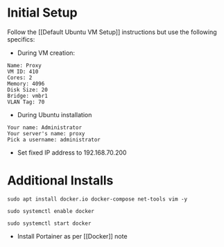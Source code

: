 
# Initial Setup #

Follow the [[Default Ubuntu VM Setup]] instructions but use the following specifics:

- During VM creation:
```
Name: Proxy
VM ID: 410
Cores: 2
Memory: 4096
Disk Size: 20
Bridge: vmbr1
VLAN Tag: 70
```

- During Ubuntu installation
```
Your name: Administrator
Your server's name: proxy
Pick a username: administrator
```

- Set fixed IP address to 192.168.70.200


# Additional Installs #

```
sudo apt install docker.io docker-compose net-tools vim -y

sudo systemctl enable docker

sudo systemctl start docker
```

- Install Portainer as per [[Docker]] note

